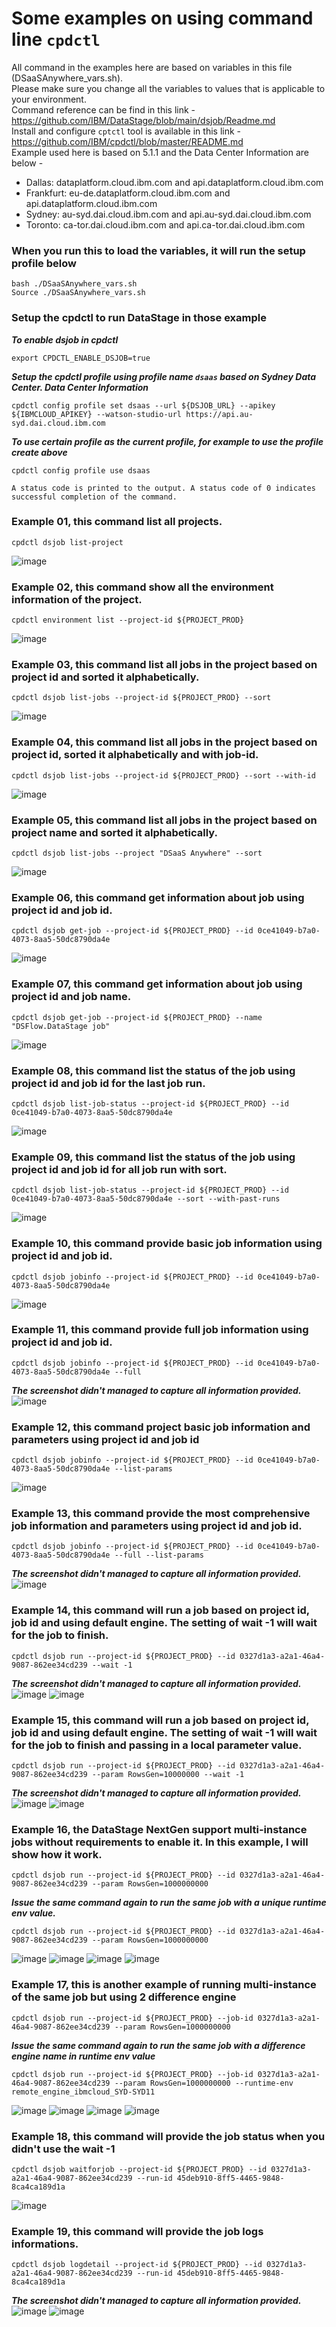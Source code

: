 # Some examples on using command line `cpdctl`

All command in the examples here are based on variables in this file (DSaaSAnywhere_vars.sh). \
Please make sure you change all the variables to values that is applicable to your environment. \
Command reference can be find in this link - https://github.com/IBM/DataStage/blob/main/dsjob/Readme.md \
Install and configure `cptctl` tool is available in this link - https://github.com/IBM/cpdctl/blob/master/README.md \
Example used here is based on 5.1.1 and the Data Center Information are below -
- Dallas: dataplatform.cloud.ibm.com and api.dataplatform.cloud.ibm.com
- Frankfurt: eu-de.dataplatform.cloud.ibm.com and api.dataplatform.cloud.ibm.com
- Sydney: au-syd.dai.cloud.ibm.com and api.au-syd.dai.cloud.ibm.com
- Toronto: ca-tor.dai.cloud.ibm.com and api.ca-tor.dai.cloud.ibm.com

### When you run this to load the variables, it will run the setup profile below
```
bash ./DSaaSAnywhere_vars.sh
Source ./DSaaSAnywhere_vars.sh
```

### Setup the cpdctl to run DataStage in those example
***To enable dsjob in cpdctl***
```
export CPDCTL_ENABLE_DSJOB=true
```

***Setup the cpdctl profile using profile name `dsaas` based on Sydney Data Center. Data Center Information***
```
cpdctl config profile set dsaas --url ${DSJOB_URL} --apikey ${IBMCLOUD_APIKEY} --watson-studio-url https://api.au-syd.dai.cloud.ibm.com
```

***To use certain profile as the current profile, for example to use the profile create above***
```
cpdctl config profile use dsaas
```

`A status code is printed to the output. A status code of 0 indicates successful completion of the command.`

### Example 01, this command list all projects.
```
cpdctl dsjob list-project
```
![image](https://github.com/user-attachments/assets/4549be43-2f84-42dc-b8de-73acfe6485cc)

### Example 02, this command show all the environment information of the project.
```
cpdctl environment list --project-id ${PROJECT_PROD}
```
![image](https://github.com/user-attachments/assets/a2712fcd-4201-4936-980b-a4f1e60401dd)


### Example 03, this command list all jobs in the project based on project id and sorted it alphabetically.
```
cpdctl dsjob list-jobs --project-id ${PROJECT_PROD} --sort
```
![image](https://github.com/user-attachments/assets/9a224cc8-78b8-4a20-b000-4c060f203803)

### Example 04, this command list all jobs in the project based on project id, sorted it alphabetically and with job-id.
```
cpdctl dsjob list-jobs --project-id ${PROJECT_PROD} --sort --with-id
```
![image](https://github.com/user-attachments/assets/14118ffb-ceb5-4ea2-b554-176c62308915)

### Example 05, this command list all jobs in the project based on project name and sorted it alphabetically.
```
cpdctl dsjob list-jobs --project "DSaaS Anywhere" --sort
```
![image](https://github.com/user-attachments/assets/c368f511-1771-470a-8a57-317de85db38d)


### Example 06, this command get information about job using project id and job id.
```
cpdctl dsjob get-job --project-id ${PROJECT_PROD} --id 0ce41049-b7a0-4073-8aa5-50dc8790da4e
```
![image](https://github.com/user-attachments/assets/73e55669-32e9-42ba-bee0-e50fc048c4d9)

### Example 07, this command get information about job using project id and job name.
```
cpdctl dsjob get-job --project-id ${PROJECT_PROD} --name "DSFlow.DataStage job"
```
![image](https://github.com/user-attachments/assets/d63ec230-49e7-4964-ba37-f0396f0bb3a1)

### Example 08, this command list the status of the job using project id and job id for the last job run.
```
cpdctl dsjob list-job-status --project-id ${PROJECT_PROD} --id 0ce41049-b7a0-4073-8aa5-50dc8790da4e
```
![image](https://github.com/user-attachments/assets/69eb574a-6f2c-426f-a54a-b7a8df603230)

### Example 09, this command list the status of the job using project id and job id for all job run with sort.
```
cpdctl dsjob list-job-status --project-id ${PROJECT_PROD} --id 0ce41049-b7a0-4073-8aa5-50dc8790da4e --sort --with-past-runs
```
![image](https://github.com/user-attachments/assets/30964d64-0acc-4537-abf0-50142b53bb13)

### Example 10, this command provide basic job information using project id and job id.
```
cpdctl dsjob jobinfo --project-id ${PROJECT_PROD} --id 0ce41049-b7a0-4073-8aa5-50dc8790da4e
```
![image](https://github.com/user-attachments/assets/dfd3a5b7-8e36-4429-82d2-f813f4f693c2)

### Example 11, this command provide full job information using project id and job id.
```
cpdctl dsjob jobinfo --project-id ${PROJECT_PROD} --id 0ce41049-b7a0-4073-8aa5-50dc8790da4e --full
```
***The screenshot didn't managed to capture all information provided.***
![image](https://github.com/user-attachments/assets/3eadfe8f-ad44-41e1-b9c4-8dfe077d4b70)

### Example 12, this command project basic job information and parameters using project id and job id
```
cpdctl dsjob jobinfo --project-id ${PROJECT_PROD} --id 0ce41049-b7a0-4073-8aa5-50dc8790da4e --list-params
```
![image](https://github.com/user-attachments/assets/7decf01d-6cf2-45cd-97ea-b972632feff9)

### Example 13, this command provide the most comprehensive job information and parameters using project id and job id.
```
cpdctl dsjob jobinfo --project-id ${PROJECT_PROD} --id 0ce41049-b7a0-4073-8aa5-50dc8790da4e --full --list-params
```
***The screenshot didn't managed to capture all information provided.***
![image](https://github.com/user-attachments/assets/d637b3ef-41eb-4f51-98c5-aa27cc095397)

### Example 14, this command will run a job based on project id, job id and using default engine. The setting of wait -1 will wait for the job to finish.
```
cpdctl dsjob run --project-id ${PROJECT_PROD} --id 0327d1a3-a2a1-46a4-9087-862ee34cd239 --wait -1
```
***The screenshot didn't managed to capture all information provided.***
![image](https://github.com/user-attachments/assets/5c50c8f6-8ca4-4ac0-87bd-478373868415)
![image](https://github.com/user-attachments/assets/784621f9-1df7-4a5e-a4b0-9dc82f18a6c1)

### Example 15, this command will run a job based on project id, job id and using default engine. The setting of wait -1 will wait for the job to finish and passing in a local parameter value.
```
cpdctl dsjob run --project-id ${PROJECT_PROD} --id 0327d1a3-a2a1-46a4-9087-862ee34cd239 --param RowsGen=10000000 --wait -1
```
***The screenshot didn't managed to capture all information provided.***
![image](https://github.com/user-attachments/assets/0e347dde-636d-4c3e-bfdc-515d8d8c794d)
![image](https://github.com/user-attachments/assets/f0c16dfe-ca06-4607-a4d3-9c714ea18e4a)

### Example 16, the DataStage NextGen support multi-instance jobs without requirements to enable it. In this example, I will show how it work.
```
cpdctl dsjob run --project-id ${PROJECT_PROD} --id 0327d1a3-a2a1-46a4-9087-862ee34cd239 --param RowsGen=1000000000
```
***Issue the same command again to run the same job with a unique runtime env value.***
```
cpdctl dsjob run --project-id ${PROJECT_PROD} --id 0327d1a3-a2a1-46a4-9087-862ee34cd239 --param RowsGen=1000000000
```
![image](https://github.com/user-attachments/assets/3151b2e8-9969-48b5-b6d2-1f136edd8d9d)
![image](https://github.com/user-attachments/assets/15e2d704-4c81-405f-926f-8b67c573b370)
![image](https://github.com/user-attachments/assets/5c803d6f-6375-4c05-9bc0-5ca43772c916)
![image](https://github.com/user-attachments/assets/0a3427c7-100a-4d83-97aa-35284f300d4e)

### Example 17, this is another example of running multi-instance of the same job but using 2 difference engine
```
cpdctl dsjob run --project-id ${PROJECT_PROD} --job-id 0327d1a3-a2a1-46a4-9087-862ee34cd239 --param RowsGen=1000000000
```
***Issue the same command again to run the same job with a difference engine name in runtime env value***
```
cpdctl dsjob run --project-id ${PROJECT_PROD} --job-id 0327d1a3-a2a1-46a4-9087-862ee34cd239 --param RowsGen=1000000000 --runtime-env remote_engine_ibmcloud_SYD-SYD11
```
![image](https://github.com/user-attachments/assets/ddf160f9-3f26-4983-9ba5-d3a5f755ff90)
![image](https://github.com/user-attachments/assets/2bcc511d-4a21-4a09-a7a9-b037f5f087a9)
![image](https://github.com/user-attachments/assets/bb87a6d7-499c-447c-88fa-d40d6dba763c)
![image](https://github.com/user-attachments/assets/cc0176f7-903b-4e52-b67f-18c6fdf144c5)

### Example 18, this command will provide the job status when you didn't use the wait -1
```
cpdctl dsjob waitforjob --project-id ${PROJECT_PROD} --id 0327d1a3-a2a1-46a4-9087-862ee34cd239 --run-id 45deb910-8ff5-4465-9848-8ca4ca189d1a
```
![image](https://github.com/user-attachments/assets/8185b7f4-0642-4fd3-aedc-455c68dd522c)

### Example 19, this command will provide the job logs informations.
```
cpdctl dsjob logdetail --project-id ${PROJECT_PROD} --id 0327d1a3-a2a1-46a4-9087-862ee34cd239 --run-id 45deb910-8ff5-4465-9848-8ca4ca189d1a
```
***The screenshot didn't managed to capture all information provided.***
![image](https://github.com/user-attachments/assets/58cc7142-ea4a-4b6a-8876-0bef216ffb73)
![image](https://github.com/user-attachments/assets/b7b8f3b9-ccb1-418d-9f62-72271d03a32c)





